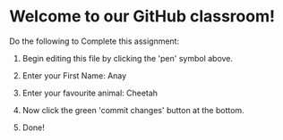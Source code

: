 # Welcome to our GitHub classroom!

Do the following to Complete this assignment:

1. Begin editing this file by clicking the 'pen' symbol above.

2. Enter your First Name: Anay

3. Enter your favourite animal: Cheetah

4. Now click the green 'commit changes' button at the bottom.

5. Done!
